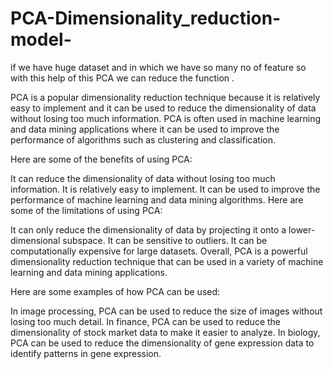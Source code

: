 # PCA-Dimensionality_reduction-model-
if we have huge dataset and in which we have so many no of feature so with this help of this PCA we can reduce the function . 


PCA is a popular dimensionality reduction technique because it is relatively easy to implement and it can be used to reduce the dimensionality of data without losing too much information. PCA is often used in machine learning and data mining applications where it can be used to improve the performance of algorithms such as clustering and classification.

Here are some of the benefits of using PCA:

It can reduce the dimensionality of data without losing too much information.
It is relatively easy to implement.
It can be used to improve the performance of machine learning and data mining algorithms.
Here are some of the limitations of using PCA:

It can only reduce the dimensionality of data by projecting it onto a lower-dimensional subspace.
It can be sensitive to outliers.
It can be computationally expensive for large datasets.
Overall, PCA is a powerful dimensionality reduction technique that can be used in a variety of machine learning and data mining applications.

Here are some examples of how PCA can be used:

In image processing, PCA can be used to reduce the size of images without losing too much detail.
In finance, PCA can be used to reduce the dimensionality of stock market data to make it easier to analyze.
In biology, PCA can be used to reduce the dimensionality of gene expression data to identify patterns in gene expression.
